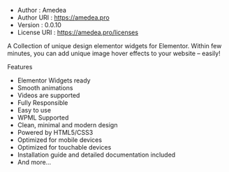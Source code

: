 
*	Author : Amedea
*	Author URI : https://amedea.pro
*	Version : 0.0.10
*	License URI : https://amedea.pro/licenses

A Collection of unique design elementor widgets for Elementor.
Within few minutes, you can add unique image hover effects to your website – easily!

Features
+ Elementor Widgets ready
+ Smooth animations
+ Videos are supported
+ Fully Responsible
+ Easy to use
+ WPML Supported
+ Clean, minimal and modern design
+ Powered by HTML5/CSS3
+ Optimized for mobile devices
+ Optimized for touchable devices
+ Installation guide and detailed documentation included
+ And more…

